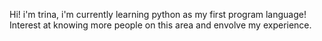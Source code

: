 Hi! i'm trina, i'm currently learning python as my first program language!
Interest at knowing more people on this area and envolve my experience.

<!---
trina-sys/trina-sys is a ✨ special ✨ repository because its `README.md` (this file) appears on your GitHub profile.
You can click the Preview link to take a look at your changes.
--->
